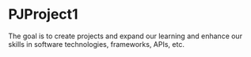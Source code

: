 PJProject1
==========

The goal is to create projects and expand our learning and enhance our skills in software technologies, frameworks, APIs, etc.
